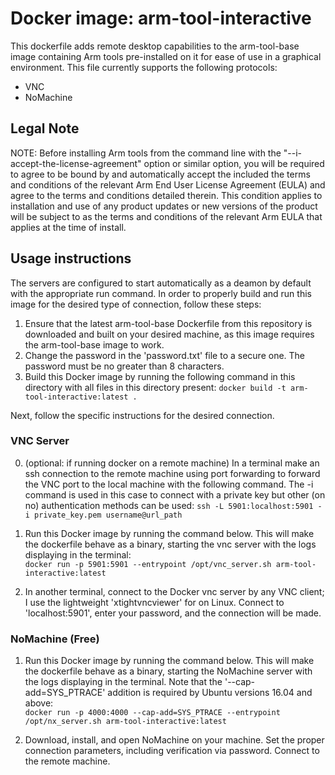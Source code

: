 # Docker image: arm-tool-interactive
This dockerfile adds remote desktop capabilities to the arm-tool-base image containing Arm tools pre-installed on it for ease of use in a graphical environment. This file currently supports the following protocols:
  * VNC
  * NoMachine

## Legal Note
NOTE: Before installing Arm tools from the command line with the "--i-accept-the-license-agreement" option or similar option, you will be required to agree to be bound by and automatically accept the included the terms and conditions of the relevant Arm End User License Agreement (EULA) and agree to the terms and conditions detailed therein. This condition applies to installation and use of any product updates or new versions of the product will be subject to as the terms and conditions of the relevant Arm EULA that applies at the time of install. 

## Usage instructions
The servers are configured to start automatically as a deamon by default with the appropriate run command.
In order to properly build and run this image for the desired type of connection, follow these steps:

  1. Ensure that the latest arm-tool-base Dockerfile from this repository is downloaded and built on your desired machine, as this image requires the arm-tool-base image to work.
  2. Change the password in the 'password.txt' file to a secure one. The password must be no greater than 8 characters.
  3. Build this Docker image by running the following command in this directory with all files in this directory present: 
  ```docker build -t arm-tool-interactive:latest .```
  
Next, follow the specific instructions for the desired connection.
  
### VNC Server
  0. (optional: if running docker on a remote machine) In a terminal make an ssh connection to the remote machine using port forwarding to forward the VNC port to the local machine with the following command. The -i command is used in this case to connect with a private key but other (on no) authentication methods can be used:
  ```ssh -L 5901:localhost:5901 -i private_key.pem username@url_path```
  
  1. Run this Docker image by running the command below. This will make the dockerfile behave as a binary, starting the vnc server with the logs displaying in the terminal:   
  ```docker run -p 5901:5901 --entrypoint /opt/vnc_server.sh arm-tool-interactive:latest```

  2. In another terminal, connect to the Docker vnc server by any VNC client; I use the lightweight 'xtightvncviewer' for on Linux. Connect to 'localhost:5901', enter your password, and the connection will be made.
  
  
### NoMachine (Free)
  1. Run this Docker image by running the command below. This will make the dockerfile behave as a binary, starting the NoMachine server with the logs displaying in the terminal. Note that the '--cap-add=SYS_PTRACE' addition is required by Ubuntu versions 16.04 and above:   
  ```docker run -p 4000:4000 --cap-add=SYS_PTRACE --entrypoint /opt/nx_server.sh arm-tool-interactive:latest```

  2. Download, install, and open NoMachine on your machine. Set the proper connection parameters, including verification via password. Connect to the remote machine.
 
